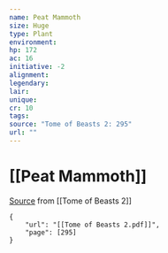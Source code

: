 ```yaml
---
name: Peat Mammoth
size: Huge
type: Plant
environment: 
hp: 172
ac: 16
initiative: -2
alignment: 
legendary: 
lair: 
unique: 
cr: 10
tags: 
source: "Tome of Beasts 2: 295"
url: ""
---
```

# [[Peat Mammoth]]

[Source](zotero://open-pdf/library/items/9UQIAB6R?page=295) from [[Tome of Beasts 2]]

```pdf
{
	"url": "[[Tome of Beasts 2.pdf]]",
	"page": [295]
}
```

